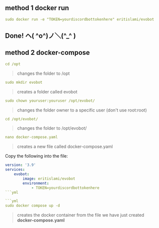 ## method 1 docker run

```yml
sudo docker run -e "TOKEN=yourdiscordbottokenhere" eritislami/evobot
```

Done! ヘ( ^o^)ノ＼(^_^ )
---------------------------
## method 2 docker-compose

```yml
cd /opt
```

>changes the folder to /opt

```yml
sudo mkdir evobot
```

>creates a folder called evobot

```yml
sudo chown youruser:youruser /opt/evobot/
```

>changes the folder owner to a specific user (don't use root:root)

```yml
cd /opt/evobot/
```

>changes the folder to /opt/evobot/

```yml
nano docker-compose.yaml
```

>creates a new file called docker-compose.yaml

Copy the following into the file:

```yml
version: '3.9'
services:
    evobot:
        image: eritislami/evobot
        environment:
            - TOKEN=yourdiscordbottokenhere
```yml

```yml
sudo docker compose up -d
```

>creates the docker container from the file we have just created **docker-compose.yaml**